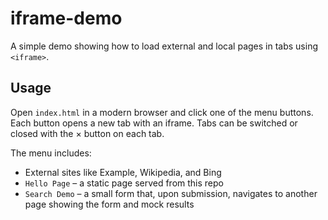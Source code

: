 # iframe-demo

A simple demo showing how to load external and local pages in tabs using `<iframe>`.

## Usage

Open `index.html` in a modern browser and click one of the menu buttons. Each
button opens a new tab with an iframe. Tabs can be switched or closed with the
× button on each tab.

The menu includes:

- External sites like Example, Wikipedia, and Bing
- `Hello Page` – a static page served from this repo
- `Search Demo` – a small form that, upon submission, navigates to another page
  showing the form and mock results
